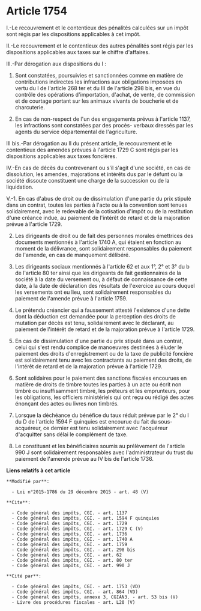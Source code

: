 # Article 1754

I.-Le recouvrement et le contentieux des pénalités calculées sur un impôt sont régis par les dispositions applicables à cet
impôt. 

II.-Le recouvrement et le contentieux des autres pénalités sont régis par les dispositions applicables aux taxes sur le
chiffre d'affaires. 

III.-Par dérogation aux dispositions du I : 

1. Sont constatées, poursuivies et sanctionnées comme en matière de contributions indirectes les infractions aux obligations
imposées en vertu du I de l'article 268 ter et du III de l'article 298 bis, en vue du contrôle des opérations d'importation,
d'achat, de vente, de commission et de courtage portant sur les animaux vivants de boucherie et de charcuterie. 

2. En cas de non-respect de l'un des engagements prévus à l'article 1137, les infractions sont constatées par des procès-
verbaux dressés par les agents du service départemental de l'agriculture. 

III bis.-Par dérogation au II du présent article, le recouvrement et le contentieux des amendes prévues à l'article 1729 C
sont régis par les dispositions applicables aux taxes foncières. 

IV.-En cas de décès du contrevenant ou s'il s'agit d'une société, en cas de dissolution, les amendes, majorations et intérêts
dus par le défunt ou la société dissoute constituent une charge de la succession ou de la liquidation. 

V.-1. En cas d'abus de droit ou de dissimulation d'une partie du prix stipulé dans un contrat, toutes les parties à l'acte ou
à la convention sont tenues solidairement, avec le redevable de la cotisation d'impôt ou de la restitution d'une créance
indue, au paiement de l'intérêt de retard et de la majoration prévue à l'article 1729.

2. Les dirigeants de droit ou de fait des personnes morales émettrices des documents mentionnés à l'article 1740 A, qui
étaient en fonction au moment de la délivrance, sont solidairement responsables du paiement de l'amende, en cas de manquement
délibéré. 

3. Les dirigeants sociaux mentionnés à l'article 62 et aux 1°, 2° et 3° du b de l'article 80 ter ainsi que les dirigeants de
fait gestionnaires de la société à la date du versement ou, à défaut de connaissance de cette date, à la date de déclaration
des résultats de l'exercice au cours duquel les versements ont eu lieu, sont solidairement responsables du paiement de
l'amende prévue à l'article 1759.

4. Le prétendu créancier qui a faussement attesté l'existence d'une dette dont la déduction est demandée pour la perception
des droits de mutation par décès est tenu, solidairement avec le déclarant, au paiement de l'intérêt de retard et de la
majoration prévue à l'article 1729.

5. En cas de dissimulation d'une partie du prix stipulé dans un contrat, celui qui s'est rendu complice de manoeuvres
destinées à éluder le paiement des droits d'enregistrement ou de la taxe de publicité foncière est solidairement tenu avec
les contractants au paiement des droits, de l'intérêt de retard et de la majoration prévue à l'article 1729.

6. Sont solidaires pour le paiement des sanctions fiscales encourues en matière de droits de timbre toutes les parties à un
acte ou écrit non timbré ou insuffisamment timbré, les prêteurs et les emprunteurs, pour les obligations, les officiers
ministériels qui ont reçu ou rédigé des actes énonçant des actes ou livres non timbrés. 

7. Lorsque la déchéance du bénéfice du taux réduit prévue par le 2° du I du D de l'article 1594 F quinquies est encourue du
fait du sous-acquéreur, ce dernier est tenu solidairement avec l'acquéreur d'acquitter sans délai le complément de taxe. 

8. Le constituant et les bénéficiaires soumis au prélèvement de l'article 990 J sont solidairement responsables avec
l'administrateur du trust du paiement de l'amende prévue au IV bis de l'article 1736.

**Liens relatifs à cet article**

	**Modifié par**:

	  - Loi n°2015-1786 du 29 décembre 2015 - art. 48 (V)

	**Cite**:

	  - Code général des impôts, CGI. - art. 1137
	  - Code général des impôts, CGI. - art. 1594 F quinquies
	  - Code général des impôts, CGI. - art. 1729
	  - Code général des impôts, CGI. - art. 1729 C (V)
	  - Code général des impôts, CGI. - art. 1736
	  - Code général des impôts, CGI. - art. 1740 A
	  - Code général des impôts, CGI. - art. 1759
	  - Code général des impôts, CGI. - art. 298 bis
	  - Code général des impôts, CGI. - art. 62
	  - Code général des impôts, CGI. - art. 80 ter
	  - Code général des impôts, CGI. - art. 990 J

	**Cité par**:

	  - Code général des impôts, CGI. - art. 1753 (VD)
	  - Code général des impôts, CGI. - art. 864 (VD)
	  - Code général des impôts, annexe 3, CGIAN3. - art. 53 bis (V)
	  - Livre des procédures fiscales - art. L20 (V)
